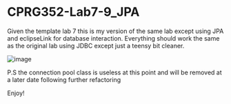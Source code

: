 # CPRG352-Lab7-9_JPA

Given the template lab 7 this is my version of the same lab except using JPA and eclipseLink for database interaction. 
Everything should work the same as the original lab using JDBC except just a teensy bit cleaner. 

![image](https://user-images.githubusercontent.com/76502588/126717249-4e028d16-ed06-4cc4-84ef-f979f14c777e.png)

P.S the connection pool class is useless at this point and will be removed at a later date following further refactoring 

Enjoy!
